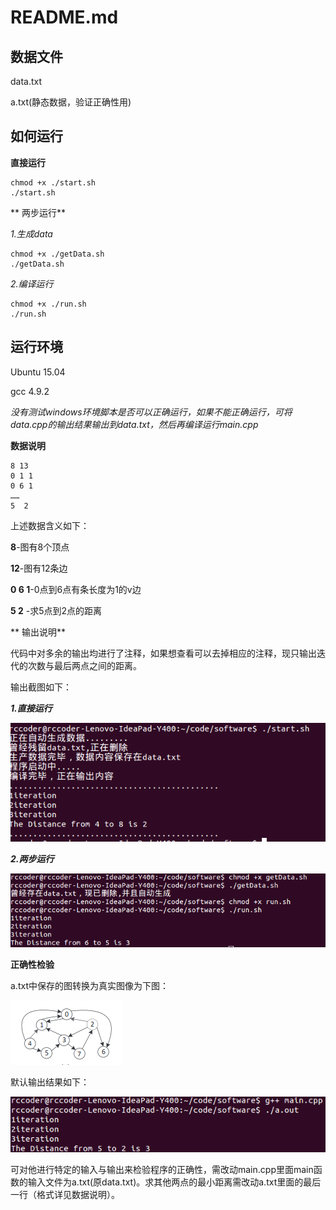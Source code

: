 README.md
===
数据文件
---
data.txt

a.txt(静态数据，验证正确性用)

如何运行
---
**直接运行**
```shell
chmod +x ./start.sh
./start.sh
```
** 两步运行**

*1.生成data*
```shell
chmod +x ./getData.sh
./getData.sh
```
*2.编译运行*
```shell
chmod +x ./run.sh
./run.sh
```
运行环境
---
Ubuntu 15.04

gcc 4.9.2

*没有测试windows环境脚本是否可以正确运行，如果不能正确运行，可将data.cpp的输出结果输出到data.txt，然后再编译运行main.cpp*

**数据说明**
```
8 13
0 1 1
0 6 1
……
5  2
```
上述数据含义如下：

**8**-图有8个顶点

**12**-图有12条边

**0 6 1**-0点到6点有条长度为1的v边

**5 2** -求5点到2点的距离


** 输出说明**

代码中对多余的输出均进行了注释，如果想查看可以去掉相应的注释，现只输出迭代的次数与最后两点之间的距离。

输出截图如下：

***1.直接运行***

![start](./image/start.png)

***2.两步运行***

![tworun](./image/tworun.png)

**正确性检验**

a.txt中保存的图转换为真实图像为下图：

![Graph](./image/graph.png)

默认输出结果如下：

![show](./image/show.png)

可对他进行特定的输入与输出来检验程序的正确性，需改动main.cpp里面main函数的输入文件为a.txt(原data.txt)。求其他两点的最小距离需改动a.txt里面的最后一行（格式详见数据说明）。